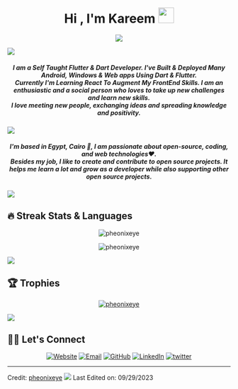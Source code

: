 

<h1 align="center">Hi , I'm Kareem <img src="https://media.giphy.com/media/hvRJCLFzcasrR4ia7z/giphy.gif" width="35"></h1>
<p align="center">
  <a href="https://github.com/pheonixeye"><img src="https://readme-typing-svg.herokuapp.com?lines=Front+End+Developer;|%20Flutter%20|%20Dart%20|%20React%20|%20Javascript%20|;Always%20learning%20new%20things&center=true&width=500&height=50"></a>
</p>
<a href="https://www.youtube.com/watch?v=dQw4w9WgXcQ"><img src="https://user-images.githubusercontent.com/73097560/115834477-dbab4500-a447-11eb-908a-139a6edaec5c.gif"></a>
<h5 align="center">
I am a Self Taught Flutter & Dart Developer. I've Built & Deployed Many Android, Windows & Web apps Using Dart & Flutter. <br />
Currently I'm Learning React To Augment My FrontEnd Skills. I am an enthusiastic and a social person who loves to take up new challenges and learn new skills.<br/> I love meeting new people, exchanging ideas and spreading knowledge and positivity. </h5>

<a href="https://www.youtube.com/watch?v=dQw4w9WgXcQ"><img src="https://user-images.githubusercontent.com/73097560/115834477-dbab4500-a447-11eb-908a-139a6edaec5c.gif"></a>
<h5 align="center">
I'm based in Egypt, Cairo 🙏, I am passionate about open-source, coding, and web technologies❤️. <br />
Besides my job, I like to create and contribute to open source projects. It helps me learn a lot and grow as a developer while also supporting other open source projects.
</h5>
<!--<div align="center">
  <a href="https://open.spotify.com/user/6s6pbtefezpookh8gwnkko15v">
    <img src="https://readme-spotify-tingz.vercel.app/api/now-playing">
  </a>
</div> -->
<a href="https://www.youtube.com/watch?v=dQw4w9WgXcQ"><img src="https://user-images.githubusercontent.com/73097560/115834477-dbab4500-a447-11eb-908a-139a6edaec5c.gif"></a>

## 🔥 Streak Stats & Languages
<p align="center"><img src="https://github-readme-streak-stats.herokuapp.com/?user=pheonixeye&theme=algolia" alt="pheonixeye" /></p>
<p align="center"><img src="https://github-readme-stats.vercel.app/api/top-langs/?username=pheonixeye&theme=algolia&layout=compact" alt="pheonixeye" /></p>



<a href="https://www.youtube.com/watch?v=dQw4w9WgXcQ"><img src="https://user-images.githubusercontent.com/73097560/115834477-dbab4500-a447-11eb-908a-139a6edaec5c.gif"></a>

## 🏆 Trophies
<p align="center"> <a href="https://github.com/pheonixeye"><img
      src="https://github-profile-trophy.vercel.app/?username=pheonixeye&row=1&column=3&theme=algolia" alt="pheonixeye" /></a>  </p>

<!-- algolia -->
<a href="https://www.youtube.com/watch?v=dQw4w9WgXcQ"><img src="https://user-images.githubusercontent.com/73097560/115834477-dbab4500-a447-11eb-908a-139a6edaec5c.gif"></a>


## 🙋‍♀️ Let's Connect
<p align="center">
 	<a href="https://drkaz.dev"><img src="https://img.icons8.com/bubbles/50/000000/web.png"  alt="Website"/></a>
	<a href="mailto:drkaz@live.com"><img src="https://img.icons8.com/bubbles/50/000000/gmail.png" title='Email' alt="Email"/></a>
	<a href="https://github.com/pheonixeye"><img src="https://img.icons8.com/bubbles/50/000000/github.png" title='GitHub' alt="GitHub"/></a>
	<a href="www.linkedin.com/in/kareem-zaher"><img src="https://img.icons8.com/bubbles/50/000000/linkedin.png" title='LinkedIn' alt="LinkedIn"/></a>
	<a href="https://twitter.com/kareem_zaher_"><img src="https://img.icons8.com/bubbles/50/000000/twitter-circled.png" title='Twitter' alt="twitter"/></a>
<!-- 	<a href="https://stackoverflow.com/users/13516564/jay"><img src="https://img.icons8.com/bubbles/50/000000/module.png" title='Stack Overflow' alt="stack overflow"/></a> -->
	<!-- <a href=""><img src="https://img.icons8.com/bubbles/50/000000/instagram.png" alt="Instagram"/></a>
	<a href=""><img src="https://img.icons8.com/bubbles/50/000000/youtube.png" alt="Youtube"/></a> -->
	
</p>

----
Credit: [pheonixeye](https://github.com/pheonixeye)
<a href="https://www.youtube.com/watch?v=dQw4w9WgXcQ"><img src="https://user-images.githubusercontent.com/73097560/115834477-dbab4500-a447-11eb-908a-139a6edaec5c.gif"></a>
Last Edited on: 09/29/2023

